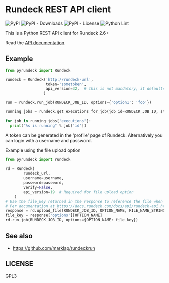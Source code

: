 # Rundeck REST API client

![PyPI](https://img.shields.io/pypi/v/pyrundeck)
![PyPI - Downloads](https://img.shields.io/pypi/dm/pyrundeck)
![PyPI - License](https://img.shields.io/pypi/l/pyrundeck)
![Python Lint](https://github.com/pschmitt/pyrundeck/workflows/Python%20Lint/badge.svg)

This is a Python REST API client for Rundeck 2.6+

Read the [API documentation](https://pschmitt.github.io/pyrundeck/).

## Example

```python
from pyrundeck import Rundeck

rundeck = Rundeck('http://rundeck-url',
                  token='sometoken',
                  api_version=32,  # this is not mandatory, it defaults to 18
                 )

run = rundeck.run_job(RUNDECK_JOB_ID, options={'option1': 'foo'})

running_jobs = rundeck.get_executions_for_job(job_id=RUNDECK_JOB_ID, status='running')

for job in running_jobs['executions']:
  print("%s is running" % job['id'])
```

A token can be generated in the 'profile' page of Rundeck. Alternatively you
can login with a username and password.

Example using the file upload option

```python
from pyrundeck import rundeck

rd = Rundeck(
        rundeck_url, 
        username=username, 
        password=password, 
        verify=False, 
        api_version=19  # Required for file upload option
    )
# Use the file_key returned in the response to reference the file when running a job
# Per documentation at https://docs.rundeck.com/docs/api/rundeck-api.html#upload-a-file-for-a-job-option
response = rd.upload_file(RUNDECK_JOB_ID, OPTION_NAME, FILE_NAME_STRING_OR_IOFILEWRAPPER)
file_key = response['options'][OPTION_NAME]
rd.run_job(RUNDECK_JOB_ID, options={OPTION_NAME: file_key})
```

## See also

- https://github.com/marklap/rundeckrun

## LICENSE

GPL3
